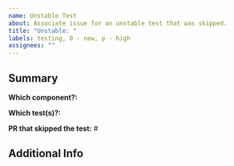 ```yaml
---
name: Unstable Test
about: Associate issue for an unstable test that was skipped.
title: "Unstable: "
labels: testing, 0 - new, p - high
assignees: ""
---
```


## Summary

**Which component?:**

**Which test(s)?:** <!-- list unstable test(s) or suite -->

**PR that skipped the test:** #

## Additional Info <!-- any info that may help track down the issue -->
